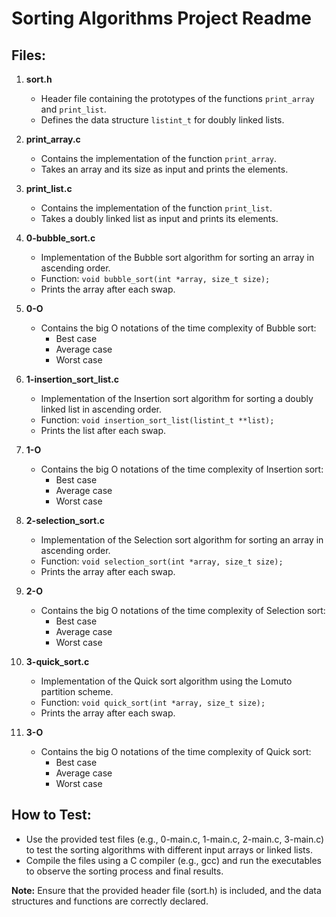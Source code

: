 # Sorting Algorithms Project Readme

## Files:

1. **sort.h**
   - Header file containing the prototypes of the functions `print_array` and `print_list`.
   - Defines the data structure `listint_t` for doubly linked lists.

2. **print_array.c**
   - Contains the implementation of the function `print_array`.
   - Takes an array and its size as input and prints the elements.

3. **print_list.c**
   - Contains the implementation of the function `print_list`.
   - Takes a doubly linked list as input and prints its elements.

4. **0-bubble_sort.c**
   - Implementation of the Bubble sort algorithm for sorting an array in ascending order.
   - Function: `void bubble_sort(int *array, size_t size);`
   - Prints the array after each swap.

5. **0-O**
   - Contains the big O notations of the time complexity of Bubble sort:
     - Best case
     - Average case
     - Worst case

6. **1-insertion_sort_list.c**
   - Implementation of the Insertion sort algorithm for sorting a doubly linked list in ascending order.
   - Function: `void insertion_sort_list(listint_t **list);`
   - Prints the list after each swap.

7. **1-O**
   - Contains the big O notations of the time complexity of Insertion sort:
     - Best case
     - Average case
     - Worst case

8. **2-selection_sort.c**
   - Implementation of the Selection sort algorithm for sorting an array in ascending order.
   - Function: `void selection_sort(int *array, size_t size);`
   - Prints the array after each swap.

9. **2-O**
   - Contains the big O notations of the time complexity of Selection sort:
     - Best case
     - Average case
     - Worst case

10. **3-quick_sort.c**
    - Implementation of the Quick sort algorithm using the Lomuto partition scheme.
    - Function: `void quick_sort(int *array, size_t size);`
    - Prints the array after each swap.

11. **3-O**
    - Contains the big O notations of the time complexity of Quick sort:
      - Best case
      - Average case
      - Worst case

## How to Test:

- Use the provided test files (e.g., 0-main.c, 1-main.c, 2-main.c, 3-main.c) to test the sorting algorithms with different input arrays or linked lists.
- Compile the files using a C compiler (e.g., gcc) and run the executables to observe the sorting process and final results.

**Note:** Ensure that the provided header file (sort.h) is included, and the data structures and functions are correctly declared.
